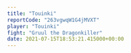 ```yaml
---
title: "Touinki"
reportCode: "263vgwqW1G4jMVXT"
player: "Touinki"
fight: "Gruul the Dragonkiller"
date: 2021-07-15T18:53:21.415000+00:00
---
```

